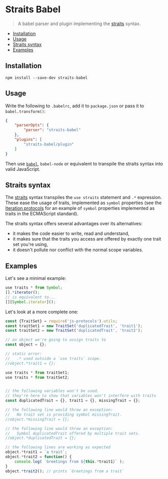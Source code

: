 
# Straits Babel

> A babel parser and plugin implementing the [straits](https://github.com/peoro/straits/) syntax.

 - [Installation](#installation)
 - [Usage](#usage)
 - [Straits syntax](#straits-syntax)
 - [Examples](#examples)

## Installation

```
npm install --save-dev straits-babel
```

## Usage

Write the following to `.babelrc`, add it to `package.json` or pass it to `babel.transform()`:

```json
{
	"parserOpts": {
		"parser": "straits-babel"
	},
	"plugins": [
		"straits-babel/plugin"
	]
}
```

Then use [`babel`](https://babeljs.io/docs/en/index.html), `babel-node` or equivalent to transpile the straits syntax into valid JavaScript.

## Straits syntax

The [straits](https://github.com/peoro/straits/) syntax transpiles the `use straits` statement and `.*` expression.
These ease the usage of traits, implemented as `symbol` properties (see the [Iteration protocols](https://developer.mozilla.org/en-US/docs/Web/JavaScript/Reference/Iteration_protocols) for an example of `symbol` properties implemented as traits in the ECMAScript standard).

The straits syntax offers several advantages over its alternatives:

 - it makes the code easier to write, read and understand,
 - it makes sure that the traits you access are offered by exactly one trait set you're using,
 - it doesn't pollute nor conflict with the normal scope variables.

## Examples

Let's see a minimal example:
```javascript
use traits * from Symbol;
[].*iterator();
// is equivalent to...
[][Symbol.iterator]();
```

Let's look at a more complete one:
```javascript
const {TraitSet} = require('js-protocols').utils;
const traitSet1 = new TraitSet('duplicatedTrait', 'trait1');
const traitSet2 = new TraitSet('duplicatedTrait', 'trait2');

// an object we're going to assign traits to
const object = {};

// static error:
//   .* used outside a `use traits` scope.
//object.*trait1 = {};

use traits * from traitSet1;
use traits * from traitSet2;


// the following variables won't be used.
// they're here to show that variables won't interfere with traits
const duplicatedTrait = {}, trait1 = {}, missingTrait = {};

// the following line would throw an exception:
//   No trait set is providing symbol missingTrait.
//object.*missingTrait = {};

// the following line would throw an exception:
//   Symbol duplicatedTrait offered by multiple trait sets.
//object.*duplicatedTrait = {};

// the following lines are working as expected
object.*trait1 = `a trait`;
object.*trait2 = function() {
	console.log( `Greetings from ${this.*trait1}` );
}
object.*trait2(); // prints `Greetings from a trait`
```
